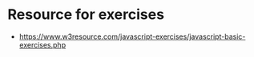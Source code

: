# Resource for exercises
- https://www.w3resource.com/javascript-exercises/javascript-basic-exercises.php